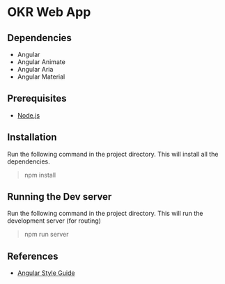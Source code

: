 # OKR Web App

## Dependencies
 - Angular
 - Angular Animate
 - Angular Aria
 - Angular Material

## Prerequisites
  - [Node.js](https://nodejs.org/en/)

## Installation
Run the following command in the project directory. This will install all the dependencies.
> npm install

## Running the Dev server
Run the following command in the project directory. This will run the development server (for routing)
> npm run server

## References
 - [Angular Style Guide](https://github.com/johnpapa/angular-styleguide/blob/master/a1/README.md)
